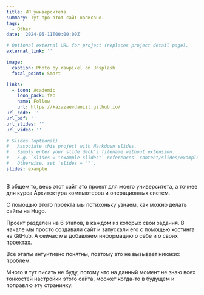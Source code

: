 ```yaml
---
title: ИП университета
summary: Тут про этот сайт написано.
tags:
  - Other
date: '2024-05-11T00:00:00Z'

# Optional external URL for project (replaces project detail page).
external_link: ''

image:
  caption: Photo by rawpixel on Unsplash
  focal_point: Smart

links:
  - icon: Academic
    icon_pack: fab
    name: Follow
    url: https://kazazaevdaniil.github.io/
url_code: ''
url_pdf: ''
url_slides: ''
url_video: ''

# Slides (optional).
#   Associate this project with Markdown slides.
#   Simply enter your slide deck's filename without extension.
#   E.g. `slides = "example-slides"` references `content/slides/example-slides.md`.
#   Otherwise, set `slides = ""`.
slides: example
---
```


В общем то, весь этот сайт это проект для моего университета, а точнее для курса Архитектура компьютеров и операционных систем.

С помощью этого проекта мы потихоньку узнаем, как можно делать сайты на Hugo.

Проект разделен на 6 этапов, в каждом из которых свои задания. В начале мы просто создавали сайт и запускали его с помощью хостинга на GitHub. А сейчас мы добавляем информацию о себе и о своих проектах.

Все этапы интуитивно понятны, поэтому это не вызывает никаких проблем.

Много я тут писать не буду, потому что на данный момент не знаю всех тонкостей настройки этого сайта, моожет когда-то в будущем и поправлю эту страничку.

